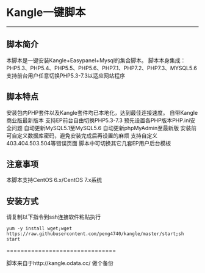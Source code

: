 # Kangle一键脚本
---
脚本简介
---
本脚本是一键安装Kangle+Easypanel+Mysql的集合脚本。
脚本本身集成：PHP5.3、PHP5.4、PHP5.5、PHP5.6、PHP7.1、PHP7.2、PHP7.3、MYSQL5.6<br />
支持前台用户任意切换PHP5.3-7.3以适应网站程序

脚本特点
---
安装包内PHP套件以及Kangle套件均已本地化，达到最佳连接速度。
自带Kangle商业版最新版本
支持EP前台自由切换PHP5.3-7.3
预先设置各PHP版本PHP.ini安全问题
自动更新MySQL5.1至MySQL5.6
自动更新phpMyAdmin至最新版
安装前可自定义数据库密码，避免安装完成后再设置的麻烦
支持自定义403.404.503.504等错误页面
脚本中可切换其它几套EP用户后台模板

注意事项
---
本脚本支持CentOS 6.x/CentOS 7.x系统

安装方式
---
请复制以下指令到ssh连接软件粘贴执行
```
yum -y install wget;wget https://raw.githubusercontent.com/peng4740/kangle/master/start;sh start
```


===============================

脚本来自于http://kangle.odata.cc/
做个备份
